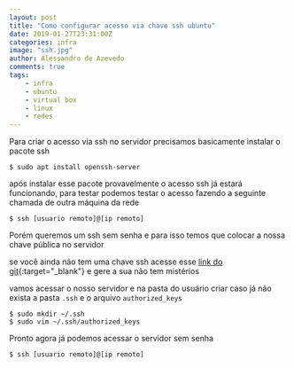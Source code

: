 ```yaml
---
layout: post
title: "Como configurar acesso via chave ssh ubuntu"
date: 2019-01-27T23:31:00Z
categories: infra
image: "ssh.jpg"
author: Alessandro de Azevedo
comments: true
tags:
    - infra
    - ubuntu
    - virtual box
    - linux
    - redes
---
```


Para criar o acesso via ssh no servidor precisamos basicamente instalar o pacote ssh

<!--more-->

```
$ sudo apt install openssh-server
```

após instalar esse pacote provavelmente o acesso ssh já estará funcionando, para testar podemos testar o acesso fazendo a seguinte chamada de outra máquina da rede

```
$ ssh [usuario remoto]@[ip remoto]
```

Porém queremos um ssh sem senha e para isso temos que colocar a nossa chave pública no servidor

se você ainda não tem uma chave ssh acesse esse [link do git](https://git-scm.com/book/pt-br/v1/Git-no-Servidor-Gerando-Sua-Chave-P%C3%BAblica-SSH){:target="_blank"} e gere a sua não tem mistérios

vamos acessar o nosso servidor e na pasta do usuário criar caso já não exista a pasta `.ssh` e o arquivo `authorized_keys`

```
$ sudo mkdir ~/.ssh
$ sudo vim ~/.ssh/authorized_keys
```

Pronto agora já podemos acessar o servidor sem senha 

```
$ ssh [usuario remoto]@[ip remoto]
```